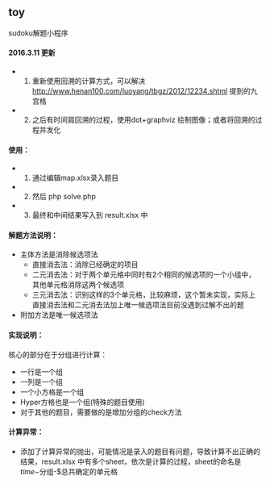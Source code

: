## toy
sudoku解题小程序

#### 2016.3.11 更新
+ 1. 重新使用回溯的计算方式，可以解决 http://www.henan100.com/luoyang/tbgz/2012/12234.shtml 提到的九宫格
+ 2. 之后有时间肩回溯的过程，使用dot+graphviz 绘制图像；或者将回溯的过程并发化

#### 使用：
+ 1. 通过编辑map.xlsx录入题目
+ 2. 然后 php solve.php
+ 3. 最终和中间结果写入到 result.xlsx 中

#### 解题方法说明：
+ 主体方法是消除候选项法
  + 直接消去法：消除已经确定的项目
  + 二元消去法：对于两个单元格中同时有2个相同的候选项的一个小组中，其他单元格消除这两个候选项
  + 三元消去法：识别这样的3个单元格，比较麻烦，这个暂未实现，实际上直接消去法和二元消去法加上唯一候选项法目前没遇到过解不出的题
+ 附加方法是唯一候选项法

#### 实现说明：
核心的部分在于分组进行计算：
+ 一行是一个组
+ 一列是一个组
+ 一个小方格是一个组
+ Hyper方格也是一个组(特殊的题目使用)
+ 对于其他的题目，需要做的是增加分组的check方法


#### 计算异常：
+ 添加了计算异常的抛出，可能情况是录入的题目有问题，导致计算不出正确的结果，result.xlsx 中有多个sheet，依次是计算的过程，sheet的命名是$time-$分组-$总共确定的单元格

